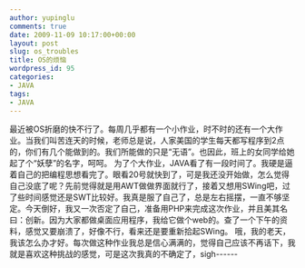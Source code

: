 ```yaml
---
author: yupinglu
comments: true
date: 2009-11-09 10:17:00+00:00
layout: post
slug: os_troubles
title: OS的烦恼
wordpress_id: 95
categories:
- JAVA
tags:
- JAVA
---
```


最近被OS折磨的快不行了。每周几乎都有一个小作业，时不时的还有一个大作业。当我们叫苦连天的时候，老师总是说，人家美国的学生每天都写程序到2点的，你们有几个能做到的。我们所能做的只是“无语”。也因此，班上的女同学给她起了个“妖孽”的名字，呵呵。
为了个大作业，JAVA看了有一段时间了。我硬是逼着自己的把编程思想看完了。眼看20号就快到了，可是我还没开始做，怎么觉得自己没底了呢？先前觉得就是用AWT做做界面就行了，接着又想用SWing吧，过了些时间感觉还是SWT比较好。我真是服了自己了，总是左右摇摆，一直不够坚定。今天倒好，我又一次否定了自己，准备用PHP来完成这次作业，并且美其名曰：创新。因为大家都做桌面应用程序，我给它做个web的。查了一个下午的资料，感觉又要崩溃了，好像不行，看来还是要重新拾起SWing。
哦，我的老天，我该怎么办才好。每次做这种作业我总是信心满满的，觉得自己应该不再话下，我就是喜欢这种挑战的感觉，可是这次我真的不确定了，sigh------
